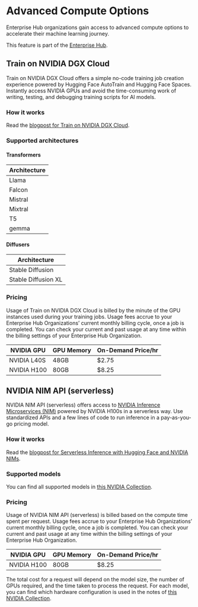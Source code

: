 # Advanced Compute Options

Enterprise Hub organizations gain access to advanced compute options to accelerate their machine learning journey.

<Tip warning={true}>
This feature is part of the <a href="https://huggingface.co/enterprise" target="_blank">Enterprise Hub</a>.
</Tip>

## Train on NVIDIA DGX Cloud

Train on NVIDIA DGX Cloud offers a simple no-code training job creation experience powered by Hugging Face AutoTrain and Hugging Face Spaces. Instantly access NVIDIA GPUs and avoid the time-consuming work of writing, testing, and debugging training scripts for AI models.

### How it works

Read the [blogpost for Train on NVIDIA DGX Cloud](https://huggingface.co/blog/train-dgx-cloud#how-it-works).

### Supported architectures

#### Transformers

| Architecture              |
|---------------------------|
| Llama                     |
| Falcon                    |
| Mistral                   |
| Mixtral                   | 
| T5                        |
| gemma                     |

#### Diffusers

| Architecture              |
|---------------------------|
| Stable Diffusion          |
| Stable Diffusion XL       |

### Pricing

Usage of Train on NVIDIA DGX Cloud is billed by the minute of the GPU instances used during your training jobs. Usage fees accrue to your Enterprise Hub Organizations’ current monthly billing cycle, once a job is completed. You can check your current and past usage at any time within the billing settings of your Enterprise Hub Organization.

| NVIDIA GPU                | GPU Memory                | On-Demand Price/hr        |
|---------------------------|---------------------------|---------------------------|
| NVIDIA L40S               | 48GB                      |$2.75                      |
| NVIDIA H100               | 80GB                      |$8.25                      |

## NVIDIA NIM API (serverless)

NVIDIA NIM API (serverless) offers access to [NVIDIA Inference Microservices (NIM)](https://www.nvidia.com/en-us/ai/) powered by NVIDIA H100s in a serverless way. Use standardized APIs and a few lines of code to run inference in a pay-as-you-go pricing model.

### How it works

Read the [blogpost for Serverless Inference with Hugging Face and NVIDIA NIMs](https://huggingface.co/blog/inference-dgx-cloud#how-it-works).

### Supported models

You can find all supported models in [this NVIDIA Collection](https://huggingface.co/collections/nvidia/nim-66a3c6fcdcb5bbc6e975b508).

### Pricing

Usage of NVIDIA NIM API (serverless) is billed based on the compute time spent per request. Usage fees accrue to your Enterprise Hub Organizations’ current monthly billing cycle, once a job is completed. You can check your current and past usage at any time within the billing settings of your Enterprise Hub Organization.

| NVIDIA GPU                | GPU Memory                | On-Demand Price/hr        |
|---------------------------|---------------------------|---------------------------|
| NVIDIA H100               | 80GB                      |$8.25                      |

The total cost for a request will depend on the model size, the number of GPUs required, and the time taken to process the request. For each model, you can find which hardware configuration is used in the notes of [this NVIDIA Collection](https://huggingface.co/collections/nvidia/nim-66a3c6fcdcb5bbc6e975b508).